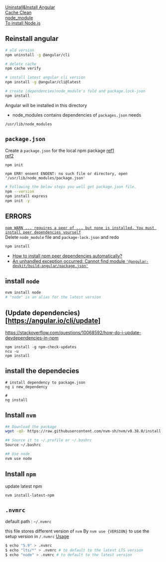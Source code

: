 [Uninstall&Install Angular](https://github.com/angular/angular-cli/issues/1190)  
[Cache Clean](https://stackoverflow.com/questions/39566257/how-to-uninstall-upgrade-angular-cli)  
[node_module](https://stackoverflow.com/questions/63294260/what-is-the-purpose-of-node-modules-folder)  
[To install Node.js](https://hackmd.io/6Nvu-p8aQ0ynRhhsppBbww)  


## Reinstall angular 

```bash
# old version
npm uninstall -g @angular/cli

# delete cache
npm cache verify

# install latest angular cli version
npm install -g @angular/cli@latest

# create (dependencies)node_module's fold and package.lock-json
npm install
```

Angular will be installed in this directory
- node_modules contains dependencies of `packages.json` needs 
```bash 
/usr/lib/node_modules
```

## `package.json`

Create a `package.json` for the local npm package
[ref1](https://www.sitepoint.com/npm-guide/)  
[ref2](https://stackoverflow.com/questions/9484829/npm-cant-find-package-json)  

```bash
npm init
```

`npm ERR! enoent ENOENT: no such file or directory, open '/usr/lib/node_modules/package.json'`
```bash
# Following the below steps you well get package.json file.
npm --version
npm install express
npm init -y
```

## ERRORS

[`npm WARN ... requires a peer of ... but none is installed. You must install peer dependencies yourself`](https://stackoverflow.com/questions/38817571/npm-install-multiple-package-names)    
Delete `node_module` file and `package-lock.json` and redo 
```bash
npm install
```

- [How to install npm peer dependencies automatically?](https://stackoverflow.com/questions/35207380/how-to-install-npm-peer-dependencies-automatically#comment97140066_35207380)   
- [An unhandled exception occurred: Cannot find module `'@angular-devkit/build-angular/package.json'`](https://reurl.cc/d270nV)   

## install `node`

```bash
nvm install node
# "node" is an alias for the latest version
```

## (Update dependencies)[https://angular.io/cli/update]

https://stackoverflow.com/questions/10068592/how-do-i-update-devdependencies-in-npm
```console
npm install -g npm-check-updates
ncu -u
npm install
```

## install the dependecies

```
# install dependency to package.json
ng i new_dependency

# 
ng install
```

## Install `nvm`
[](https://github.com/nvm-sh/nvm#install--update-script)

```bash
## Download the package
wget -qO- https://raw.githubusercontent.com/nvm-sh/nvm/v0.38.0/install.sh | bash

## Source it to ~/.profile or ~/.bashrc
Source ~/.bashrc

## Use node
nvm use node
```

## Install `npm` 

update latest npm 
```bash
nvm install-latest-npm
```
## `.nvmrc`

default path : `~/.nvmrc`

this file stores different version of `nvm`
By `nvm use {VERSION}` to use the setup version in `/.nvmrc`
[Usage](https://stackoverflow.com/questions/57110542/how-to-write-a-nvmrc-file-which-automatically-change-node-version)
```bash
$ echo "5.9" > .nvmrc
$ echo "lts/*" > .nvmrc # to default to the latest LTS version
$ echo "node" > .nvmrc # to default to the latest version
```
